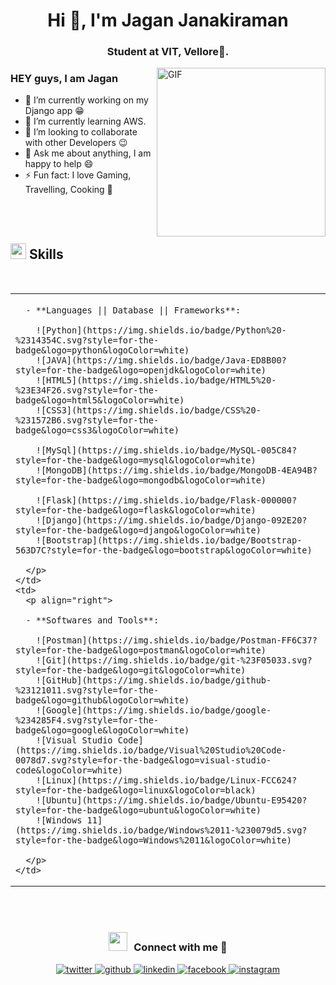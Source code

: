 <h1 align="center">Hi 👋, I'm Jagan Janakiraman</h1>
<h3 align="center">Student at VIT, Vellore🌟.</h3>


<img align="right" height="270px" alt="GIF" src="https://i.pinimg.com/originals/e4/26/70/e426702edf874b181aced1e2fa5c6cde.gif" />

### HEY guys, I am Jagan
- 🔭 I’m currently working on my Django app :grin:
- 🌱 I’m currently learning AWS.
- 👯 I’m looking to collaborate with other Developers :wink:
- 💬 Ask me about anything, I am happy to help :smile:
- ⚡ Fun fact: I love Gaming, Travelling, Cooking :raised_hands:

<br>
<br>

## <img src="https://media2.giphy.com/media/QssGEmpkyEOhBCb7e1/giphy.gif?cid=ecf05e47a0n3gi1bfqntqmob8g9aid1oyj2wr3ds3mg700bl&rid=giphy.gif" width ="25"><b> Skills</b>
<br><table>
  <tr>
    <td>
      <p align="left">
      
      - **Languages || Database || Frameworks**:
        
        ![Python](https://img.shields.io/badge/Python%20-%2314354C.svg?style=for-the-badge&logo=python&logoColor=white) 
        ![JAVA](https://img.shields.io/badge/Java-ED8B00?style=for-the-badge&logo=openjdk&logoColor=white)
        ![HTML5](https://img.shields.io/badge/HTML5%20-%23E34F26.svg?style=for-the-badge&logo=html5&logoColor=white)
        ![CSS3](https://img.shields.io/badge/CSS%20-%231572B6.svg?style=for-the-badge&logo=css3&logoColor=white)
        
        ![MySql](https://img.shields.io/badge/MySQL-005C84?style=for-the-badge&logo=mysql&logoColor=white) 
        ![MongoDB](https://img.shields.io/badge/MongoDB-4EA94B?style=for-the-badge&logo=mongodb&logoColor=white)
        
        ![Flask](https://img.shields.io/badge/Flask-000000?style=for-the-badge&logo=flask&logoColor=white)
        ![Django](https://img.shields.io/badge/Django-092E20?style=for-the-badge&logo=django&logoColor=white)
        ![Bootstrap](https://img.shields.io/badge/Bootstrap-563D7C?style=for-the-badge&logo=bootstrap&logoColor=white)

      </p>
    </td>
    <td>
      <p align="right">
      
      - **Softwares and Tools**:
        
        ![Postman](https://img.shields.io/badge/Postman-FF6C37?style=for-the-badge&logo=postman&logoColor=white)
        ![Git](https://img.shields.io/badge/git-%23F05033.svg?style=for-the-badge&logo=git&logoColor=white)
        ![GitHub](https://img.shields.io/badge/github-%23121011.svg?style=for-the-badge&logo=github&logoColor=white)
        ![Google](https://img.shields.io/badge/google-%234285F4.svg?style=for-the-badge&logo=google&logoColor=white)
        ![Visual Studio Code](https://img.shields.io/badge/Visual%20Studio%20Code-0078d7.svg?style=for-the-badge&logo=visual-studio-code&logoColor=white)
        ![Linux](https://img.shields.io/badge/Linux-FCC624?style=for-the-badge&logo=linux&logoColor=black)
        ![Ubuntu](https://img.shields.io/badge/Ubuntu-E95420?style=for-the-badge&logo=ubuntu&logoColor=white)
        ![Windows 11](https://img.shields.io/badge/Windows%2011-%230079d5.svg?style=for-the-badge&logo=Windows%2011&logoColor=white)

      </p>
    </td>
  </tr>
</table>



<br>
<br>

<h3 align="center" > <img src="https://media.giphy.com/media/iY8CRBdQXODJSCERIr/giphy.gif" width="30" height="30" style="margin-right: 10px;">Connect with me 🤝 </h3>

<p align="center">
<div align="center">
 <a href="https://twitter.com/Jagan_jrc" target="_blank">
<img src=https://img.shields.io/badge/twitter-%2300acee.svg?&style=for-the-badge&logo=twitter&logoColor=white alt=twitter style="margin-bottom: 5px;" />
</a>
<a href="https://github.com/Jagan-Janakiraman" target="_blank">
<img src=https://img.shields.io/badge/github-%2324292e.svg?&style=for-the-badge&logo=github&logoColor=white alt=github style="margin-bottom: 5px;" />
</a>
<a href="https://www.linkedin.com/in/jagan-jrc/" target="_blank">
<img src=https://img.shields.io/badge/linkedin-%231E77B5.svg?&style=for-the-badge&logo=linkedin&logoColor=white alt=linkedin style="margin-bottom: 5px;" />
</a>
<a href="https://www.facebook.com/jagan.jr20" target="_blank">
<img src=https://img.shields.io/badge/facebook-%232E87FB.svg?&style=for-the-badge&logo=facebook&logoColor=white alt=facebook style="margin-bottom: 5px;" />
</a>
<a href="https://www.instagram.com/_jagan.eaj/" target="_blank">
<img src=https://img.shields.io/badge/instagram-%23000000.svg?&style=for-the-badge&logo=instagram&logoColor=white alt=instagram style="margin-bottom: 5px;" />
</a>


</div>  
  

<br/>  
